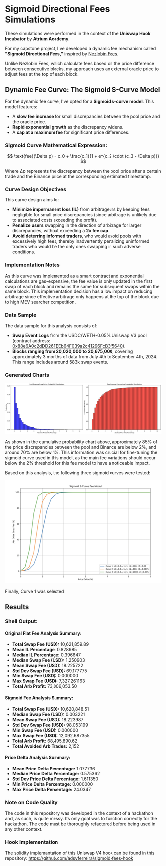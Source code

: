 # Sigmoid Directional Fees Simulations

These simulations were performed in the context of the **Uniswap Hook Incubator** by **Atrium Academy**.

For my capstone project, I've developed a dynamic fee mechanism called **"Sigmoid Directional Fees,"** inspired by [Nezlobin Fees](https://x.com/0x94305/status/1674857993740111872).

Unlike Nezlobin Fees, which calculate fees based on the price difference between consecutive blocks, my approach uses an external oracle price to adjust fees at the top of each block.

## Dynamic Fee Curve: The Sigmoid S-Curve Model

For the dynamic fee curve, I've opted for a **Sigmoid s-curve model**. This model features:

- A **slow fee increase** for small discrepancies between the pool price and the oracle price.
- **Rapid exponential growth** as the discrepancy widens.
- A **cap at a maximum fee** for significant price differences.

### Sigmoid Curve Mathematical Expression:

$$
\text{fee}(\Delta p) = c_0 + \frac{c_1}{1 + e^{c_2 \cdot (c_3 - \Delta p)}}
$$

Where $\Delta p$ represents the discrepancy between the pool price after a certain trade and the Binance price at the corresponding estimated timestamp.

### Curve Design Objectives

This curve design aims to:

- **Minimize impermanent loss (IL)** from arbitrageurs by keeping fees negligible for small price discrepancies (since arbitrage is unlikely due to associated costs exceeding the profit).
- **Penalize users** swapping in the direction of arbitrage for larger discrepancies, without exceeding a **2x fee cap**.
- **Avoid deterring informed traders**, who would avoid pools with excessively high fees, thereby inadvertently penalizing uninformed traders who would be the only ones swapping in such adverse conditions.

### Implementation Notes

As this curve was implemented as a smart contract and exponential calculations are gas-expensive, the fee value is only updated in the first swap of each block and remains the same for subsequent swaps within the same block. This implementation decision has a low impact on reducing arbitrage since effective arbitrage only happens at the top of the block due to high MEV searcher competition.

### Data Sample

The data sample for this analysis consists of:

- **Swap Event Logs** from the USDC/WETH-0.05% Uniswap V3 pool (contract address: [0x88e6A0c2dDD26FEEb64F039a2c41296FcB3f5640](https://etherscan.io/address/0x88e6A0c2dDD26FEEb64F039a2c41296FcB3f5640)).
- **Blocks ranging from 20,020,000 to 20,675,000**, covering approximately 3 months of data from July 4th to September 4th, 2024. This range includes around 583k swap events.

### Generated Charts

![Price Delta Charts](results/price_delta_charts.png)

As shown in the cumulative probability chart above, approximately 85% of the price discrepancies between the pool and Binance are below 2%, and around 70% are below 1%. This information was crucial for fine-tuning the sigmoid curve used in this model, as the main fee variations should occur below the 2% threshold for this fee model to have a noticeable impact.

Based on this analysis, the following three sigmoid curves were tested:

![Sigmoid Fee Model](results/sigmoid_fee_model.png)

Finally, Curve 1 was selected

## Results

### Shell Output:

#### Original Flat Fee Analysis Summary:

- **Total Swap Fee (USD):** 10,621,859.89
- **Mean IL Percentage:** 0.828985
- **Median IL Percentage:** 0.396647
- **Median Swap Fee (USD):** 1.250903
- **Mean Swap Fee (USD):** 18.225722
- **Std Dev Swap Fee (USD):** 69.177775
- **Min Swap Fee (USD):** 0.000000
- **Max Swap Fee (USD):** 7,327.261163
- **Total Arb Profit:** 73,006,053.50

#### Sigmoid Fee Analysis Summary:

- **Total Swap Fee (USD):** 10,620,848.51
- **Median Swap Fee (USD):** 0.003221
- **Mean Swap Fee (USD):** 18.223987
- **Std Dev Swap Fee (USD):** 98.053199
- **Min Swap Fee (USD):** 0.000000
- **Max Swap Fee (USD):** 12,092.687355
- **Total Arb Profit:** 68,495,890.62
- **Total Avoided Arb Trades:** 2,152

#### Price Delta Analysis Summary:

- **Mean Price Delta Percentage:** 1.077736
- **Median Price Delta Percentage:** 0.575362
- **Std Dev Price Delta Percentage:** 1.611350
- **Min Price Delta Percentage:** 0.000000
- **Max Price Delta Percentage:** 24.0347

### Note on Code Quality

The code in this repository was developed in the context of a hackathon and, as such, is quite messy. Its only goal was to function correctly for the hackathon. The code must be thoroughly refactored before being used in any other context.

### Hook Implementation

The solidity implemantation of this Uniswap V4 hook can be found in this repository:
https://github.com/adsvferreira/sigmoid-fees-hook
